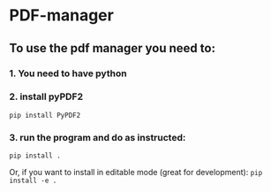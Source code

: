 # PDF-manager
## To use the pdf manager you need to:
### 1. You need to have python
### 2. install pyPDF2 
`pip install PyPDF2`
### 3. run the program and do as instructed:
`pip install .`

Or, if you want to install in editable mode (great for development):
`pip install -e .`